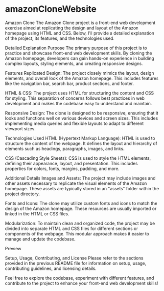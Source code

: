 # amazonCloneWebsite
Amazon Clone
The Amazon Clone project is a front-end web development exercise aimed at replicating the design and layout of the Amazon homepage using HTML and CSS. Below, I'll provide a detailed explanation of the project, its features, and the technologies used.

Detailed Explanation
Purpose
The primary purpose of this project is to practice and showcase front-end web development skills. By cloning the Amazon homepage, developers can gain hands-on experience in building complex layouts, styling elements, and creating responsive designs.

Features
Replicated Design: The project closely mimics the layout, design elements, and overall look of the Amazon homepage. This includes features like the navigation bar, search bar, product sections, and footer.

HTML & CSS: The project uses HTML for structuring the content and CSS for styling. This separation of concerns follows best practices in web development and makes the codebase easy to understand and maintain.

Responsive Design: The clone is designed to be responsive, ensuring that it looks and functions well on various devices and screen sizes. This includes implementing media queries and flexible layouts to adapt to different viewport sizes.

Technologies Used
HTML (Hypertext Markup Language): HTML is used to structure the content of the webpage. It defines the layout and hierarchy of elements such as headings, paragraphs, images, and links.

CSS (Cascading Style Sheets): CSS is used to style the HTML elements, defining their appearance, layout, and presentation. This includes properties for colors, fonts, margins, padding, and more.

Additional Details
Images and Assets: The project may include images and other assets necessary to replicate the visual elements of the Amazon homepage. These assets are typically stored in an "assets" folder within the project directory.

Fonts and Icons: The clone may utilize custom fonts and icons to match the design of the Amazon homepage. These resources are usually imported or linked in the HTML or CSS files.

Modularization: To maintain clean and organized code, the project may be divided into separate HTML and CSS files for different sections or components of the webpage. This modular approach makes it easier to manage and update the codebase.

Preview

Setup, Usage, Contributing, and License
Please refer to the sections provided in the previous README file for information on setup, usage, contributing guidelines, and licensing details.

Feel free to explore the codebase, experiment with different features, and contribute to the project to enhance your front-end web development skills!
